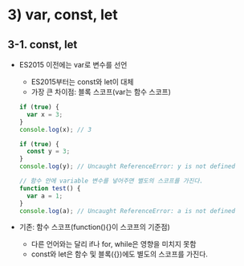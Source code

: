 ﻿# 3) var, const, let

## 3-1. const, let

- ES2015 이전에는 var로 변수를 선언

  - ES2015부터는 const와 let이 대체
  - 가장 큰 차이점: 블록 스코프(var는 함수 스코프)

  ```jsx
  if (true) {
    var x = 3;
  }
  console.log(x); // 3

  if (true) {
    const y = 3;
  }
  console.log(y); // Uncaught ReferenceError: y is not defined

  // 함수 안에 variable 변수를 넣어주면 별도의 스코프를 가진다.
  function test() {
    var a = 1;
  }
  console.log(a); // Uncaught ReferenceError: a is not defined
  ```

- 기존: 함수 스코프(function(){}이 스코프의 기준점)
  - 다른 언어와는 달리 if나 for, while은 영향을 미치지 못함
  - const와 let은 함수 및 블록({})에도 별도의 스코프를 가진다.
